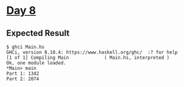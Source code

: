 # [Day 8](https://adventofcode.com/2015/day/8)

## Expected Result

```console
$ ghci Main.hs 
GHCi, version 8.10.4: https://www.haskell.org/ghc/  :? for help
[1 of 1] Compiling Main             ( Main.hs, interpreted )
Ok, one module loaded.
*Main> main
Part 1: 1342
Part 2: 2074
```
